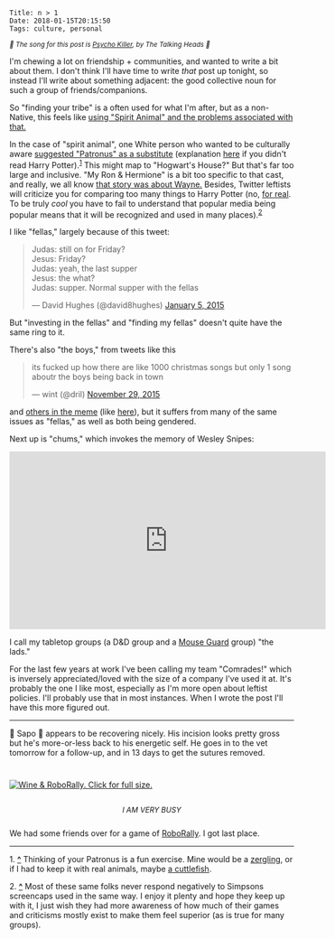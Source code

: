     Title: n > 1
    Date: 2018-01-15T20:15:50
    Tags: culture, personal

<small><em>🎵 The song for this post is [Psycho Killer][10], by The Talking
Heads 🎵</em></small>

I'm chewing a lot on friendship + communities, and wanted to write a bit about
them. I don't think I'll have time to write _that_ post up tonight, so instead
I'll write about something adjacent: the good collective noun for such a group
of friends/companions.

So "finding your tribe" is a often used for what I'm after, but as a non-Native,
this feels like [using "Spirit Animal" and the problems associated with that.][1]

In the case of "spirit animal", one White person who wanted to be culturally
aware [suggested "Patronus" as a substitute][4] (explanation [here][2] if you
didn't read Harry Potter).<sup id="place1"><a href="#footnote1">1</a></sup> This
might map to "Hogwart's House?" But that's far too large and inclusive. "My Ron &
Hermione" is a bit too specific to that cast, and really, we all know [that story
was about Wayne.][7] Besides, Twitter leftists will criticize you for comparing
too many things to Harry Potter (no, [for real][3]. To be truly _cool_ you
have to fail to understand that popular media being popular means that it will
be recognized and used in many places).<sup id="place2"><a href="#footnote2">2</a></sup>

I like "fellas," largely because of this tweet:

<blockquote class="twitter-tweet" data-lang="en"><p lang="en" dir="ltr">Judas:
still on for Friday?<br>Jesus: Friday?<br>Judas: yeah, the last supper<br>Jesus:
the what?<br>Judas: supper. Normal supper with the fellas</p>&mdash; David
Hughes (@david8hughes) <a
href="https://twitter.com/david8hughes/status/551900828093517824?ref_src=twsrc%5Etfw">January
5, 2015</a></blockquote>

But "investing in the fellas" and "finding my fellas" doesn't quite have the
same ring to it.

There's also "the boys," from tweets like this

<blockquote class="twitter-tweet" data-lang="en"><p lang="en" dir="ltr">its
fucked up how there are like 1000 christmas songs but only 1 song aboutr the
boys being back in town</p>&mdash; wint (@dril) <a
href="https://twitter.com/dril/status/670963270317154304?ref_src=twsrc%5Etfw">November
29, 2015</a></blockquote>

and [others in the meme][5] (like [here][6]), but it suffers from many of the
same issues as "fellas," as well as both being gendered.

Next up is "chums," which invokes the memory of Wesley Snipes:

<iframe width="560" height="315"
src="https://www.youtube-nocookie.com/embed/mcI-wqEEYsE?rel=0" frameborder="0"
allow="autoplay; encrypted-media" allowfullscreen></iframe>

I call my tabletop groups (a D&D group and a [Mouse Guard][8] group) "the lads."

For the last few years at work I've been calling my team "Comrades!" which is
inversely appreciated/loved with the size of a company I've used it at. It's
probably the one I like most, especially as I'm more open about leftist policies.
I'll probably use that in most instances. When I wrote the post I'll have this
more figured out.

---

🐸 Sapo 🐸 appears to be recovering nicely. His incision looks pretty gross but
he's more-or-less back to his energetic self. He goes in to the vet tomorrow for
a follow-up, and in 13 days to get the sutures removed.

<div class="caption-img-block" style="margin: 25px auto">
  <a href="/img/2018/1/roborally.jpg" target="blank">
  <img src="/img/2018/1/roborally_THUMB.jpg" alt="Wine & RoboRally. Click for full size." style="margin: 15px auto;" />
  </a>
<p style="font-style: italic; text-align: center; font-size: small">I AM VERY BUSY</p>
</div>

We had some friends over for a game of [RoboRally][12]. I got last place.

---

<span id="footnote1">1.</span> <a href="#place1"><strong>^</strong></a>
Thinking of your Patronus is a fun exercise. Mine would be a [zergling][9], or
if I had to keep it with real animals, maybe [a cuttlefish][11].

<span id="footnote2">2.</span> <a href="#place2"><strong>^</strong></a>
Most of these same folks never respond negatively to Simpsons screencaps
used in the same way. I enjoy it plenty and hope they keep up with it, I just
wish they had more awareness of how much of their games and criticisms mostly
exist to make them feel superior (as is true for many groups).


   [1]: http://www.polychromantium.com/blog/2016/8/10/regarding-spirit-animals
   [2]: https://www.pottermore.com/features/what-is-a-patronus
   [3]: https://theoutline.com/post/1181/liberals-your-harry-potter-political-references-are-embarrassing?zd=1
   [4]: https://studybreaks.com/2016/06/17/everyones-spirit-animal-should-be-cultural-sensitivity/
   [5]: http://knowyourmeme.com/memes/the-boys-are-back-in-town
   [6]: https://twitter.com/runolgarun/status/695324175850999808?lang=en
   [7]: https://www.nytimes.com/2016/01/19/theater/review-puffs-parodies-harry-potters-world.html
   [8]: http://www.mouseguard.net/book/role-playing-game/
   [9]: https://www.youtube.com/watch?v=FSHUnEFDt-E
   [10]: https://www.youtube.com/watch?v=bM9SHDNAbPw
   [11]: https://www.youtube.com/watch?v=123RGfEWhI4
   [12]: https://boardgamegeek.com/boardgame/18/roborally

